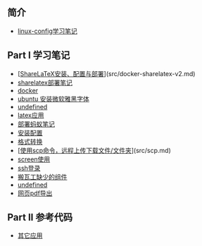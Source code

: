 ## 简介

* [linux-config学习笔记](README.md)

## Part I 学习笔记

* [[ShareLaTeX安装、配置与部署](https://zhuanlan.zhihu.com/p/54088512)](src/docker-sharelatex-v2.md)
* [sharelatex部署笔记](src/docker-sharelatex.md)
* [docker](src/docker.md)
* [ubuntu 安装微软雅黑字体](src/font.md)
* [undefined](src/git.md)
* [latex应用](src/latex.md)
* [部署蚂蚁笔记](src/leanote.md)
* [安装配置](src/linux-setting.md)
* [格式转换](src/pandoc.md)
* [[使用scp命令，远程上传下载文件/文件夹](https://www.cnblogs.com/tectal/p/9478326.html)](src/scp.md)
* [screen使用](src/screen.md)
* [ssh登录](src/ssh.md)
* [搬瓦工缺少的组件](src/vps-module.md)
* [undefined](src/VPS.md)
* [网页pdf导出](src/wkhtmltopdf.md)

## Part II 参考代码

* [其它应用](code/other.md)